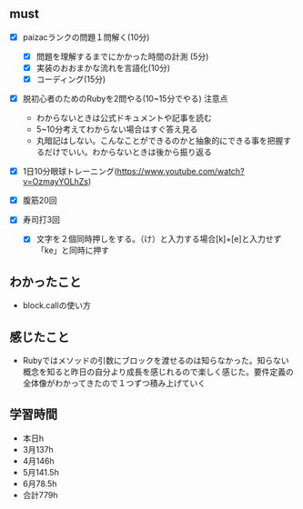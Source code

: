 

## must
- [x] paizacランクの問題１問解く(10分)
  - [x] 問題を理解するまでにかかった時間の計測 (5分)
  - [x] 実装のおおまかな流れを言語化(10分)
  - [x] コーディング(15分)
- [x] 脱初心者のためのRubyを2問やる(10~15分でやる)
  注意点
   -  わからないときは公式ドキュメントや記事を読む
   -  5~10分考えてわからない場合はすぐ答え見る
   -  丸暗記はしない。こんなことができるのかと抽象的にできる事を把握するだけでいい。わからないときは後から振り返る

 
- [x] 1日10分眼球トレーニング(https://www.youtube.com/watch?v=OzmayYOLhZs)
- [x] 腹筋20回
- [x] 寿司打3回
  - [x] 文字を２個同時押しをする。（け）と入力する場合[k]+[e]と入力せず「ke」と同時に押す


## わかったこと
- block.callの使い方

## 感じたこと
- Rubyではメソッドの引数にブロックを渡せるのは知らなかった。知らない概念を知ると昨日の自分より成長を感じれるので楽しく感じた。要件定義の全体像がわかってきたので１つずつ積み上げていく


## 学習時間
  - 本日h
  - 3月137h
  - 4月146h
  - 5月141.5h
  - 6月78.5h　
  - 合計779h
    

